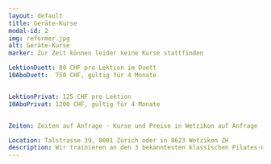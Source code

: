 ```yaml
---
layout: default
title: Geräte-Kurse
modal-id: 2
img: reformer.jpg
alt: Geräte-Kurse
marker: Zur Zeit können leider keine Kurse stattfinden

LektionDuett: 80 CHF pro Lektion im Duett
10AboDuett:  750 CHF, gültig für 4 Monate


LektionPrivat: 125 CHF pro Lektion
10AboPrivat: 1200 CHF, gültig für 4 Monate


Zeiten: Zeiten auf Anfrage - Kurse und Preise in Wetzikon auf Anfrage

Location: Talstrasse 39, 8001 Zürich oder in 8623 Wetzikon ZH
description: Wir trainieren an den 3 bekanntesten klassischen Pilates-Geräten, dem Reformer, Cadillac und Wunda Chair. Diese Stundenform bietet Dir das umfassendste und abwechslungsreichste Pilatestraining. Aufgrund der Raumgrösse können leider derzeit nur Duett- und Privatstunden angeboten werden. Eine Lektion dauert 50 Minuten.
---
```

